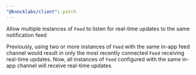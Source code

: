 ```yaml
---
"@knocklabs/client": patch
---
```


Allow multiple instances of `Feed` to listen for real-time updates to the same notification feed

Previously, using two or more instances of `Feed` with the same in-app feed channel would result in
only the most recently connected `Feed` receiving real-time updates. Now, all instances of `Feed`
configured with the same in-app channel will receive real-time updates.
